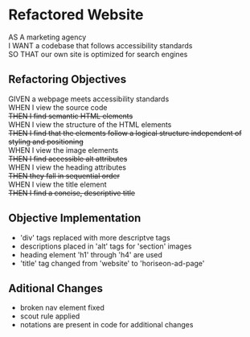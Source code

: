 # Refactored Website

AS A marketing agency\
I WANT a codebase that follows accessibility standards\
SO THAT our own site is optimized for search engines

## Refactoring Objectives

GIVEN a webpage meets accessibility standards\
WHEN I view the source code\
~~THEN I find semantic HTML elements~~\
WHEN I view the structure of the HTML elements\
~~THEN I find that the elements follow a logical structure independent of styling and positioning~~\
WHEN I view the image elements\
~~THEN I find accessible alt attributes~~\
WHEN I view the heading attributes\
~~THEN they fall in sequential order~~\
WHEN I view the title element\
~~THEN I find a concise, descriptive title~~

## Objective Implementation

<ul>  
  <li> 'div' tags replaced with more descriptve tags </li>
  <li> descriptions placed in 'alt' tags for 'section' images </li>
  <li> heading element 'h1' through 'h4' are used </li>
  <li> 'title' tag changed from 'website' to 'horiseon-ad-page' </li>
</ul>

## Aditional Changes

<ul>
  <li> broken nav element fixed </li>
  <li> scout rule applied </li>
  <li> notations are present in code for additional changes </li>
</ul>
